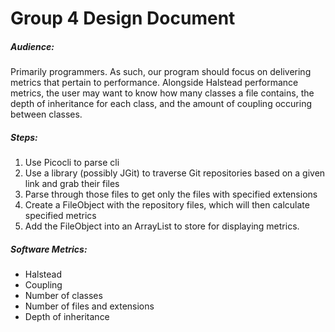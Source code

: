 Group 4 Design Document
======

##### Audience:
Primarily programmers. As such, our program should focus on delivering metrics that pertain to performance. Alongside Halstead performance metrics, the user may want to know how many classes a file contains, the depth of inheritance for each class, and the amount of coupling occuring between classes.

##### Steps:
1. Use Picocli to parse cli
1. Use a library (possibly JGit) to traverse Git repositories based on a given link and grab their files
1. Parse through those files to get only the files with specified extensions
1. Create a FileObject with the repository files, which will then calculate specified metrics
1. Add the FileObject into an ArrayList to store for displaying metrics.

##### Software Metrics:
* Halstead
* Coupling
* Number of classes
* Number of files and extensions
* Depth of inheritance 

